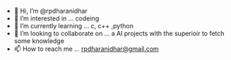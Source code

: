 - 👋 Hi, I’m @rpdharanidhar
- 👀 I’m interested in ... codeing
- 🌱 I’m currently learning ... c, c++ ,python
- 💞️ I’m looking to collaborate on ... a AI projects with the superioir to fetch some knowledge
- 📫 How to reach me ... rpdharanidhar@gmail.com

<!---
rpdharanidhar/rpdharanidhar is a ✨ special ✨ repository because its `README.md` (this file) appears on your GitHub profile.
You can click the Preview link to take a look at your changes.
--->
